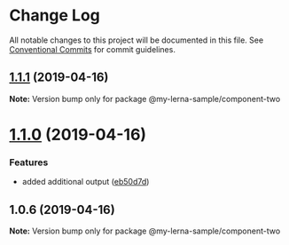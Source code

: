 # Change Log

All notable changes to this project will be documented in this file.
See [Conventional Commits](https://conventionalcommits.org) for commit guidelines.

## [1.1.1](https://github.com/jccrosby/lerna-sample-project/compare/@my-lerna-sample/component-two@1.1.0...@my-lerna-sample/component-two@1.1.1) (2019-04-16)

**Note:** Version bump only for package @my-lerna-sample/component-two





# [1.1.0](https://github.com/jccrosby/lerna-sample-project/compare/@my-lerna-sample/component-two@1.0.6...@my-lerna-sample/component-two@1.1.0) (2019-04-16)


### Features

* added additional output ([eb50d7d](https://github.com/jccrosby/lerna-sample-project/commit/eb50d7d))





## 1.0.6 (2019-04-16)

**Note:** Version bump only for package @my-lerna-sample/component-two
